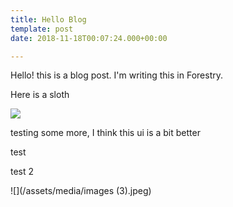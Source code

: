 ```yaml
---
title: Hello Blog
template: post
date: 2018-11-18T00:07:24.000+00:00

---
```

Hello! this is a blog post. I'm writing this in Forestry.

Here is a sloth

![](/assets/other-sloth.jpg)

testing some more, I think this ui is a bit better

test

test 2

![](/assets/media/images (3).jpeg)